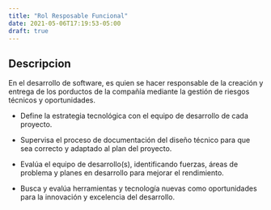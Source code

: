 ```yaml
---
title: "Rol Resposable Funcional"
date: 2021-05-06T17:19:53-05:00
draft: true
---
```

## Descripcion

En el desarrollo de software, es quien se hacer responsable de la creación y entrega de los porductos de la compañía mediante la gestión de riesgos técnicos y oportunidades.

- Define la estrategia tecnológica con el equipo de desarrollo de cada proyecto.

- Supervisa el proceso de documentación del diseño técnico para que sea correcto y adaptado al plan del proyecto.

- Evalúa el equipo de desarrollo(s), identificando fuerzas, áreas de problema y planes en desarrollo para mejorar el rendimiento.

- Busca y evalúa herramientas y tecnología nuevas como oportunidades para la innovación y excelencia del desarrollo.



